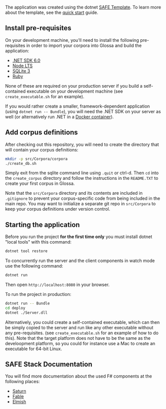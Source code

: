 The application was created using the dotnet [SAFE Template](https://safe-stack.github.io/docs/template-overview/). To learn more about the template, see the [quick start](https://safe-stack.github.io/docs/quickstart/) guide.

## Install pre-requisites

On your development machine, you'll need to install the following pre-requisites in order to import your corpora into Glossa and build the application:

* [.NET SDK 6.0](https://www.microsoft.com/net/download)
* [Node LTS](https://nodejs.org/en/download/)
* [SQLite 3](https://www.sqlite.org/index.html)
* [Ruby](https://www.ruby-lang.org/en/)

None of these are required on your production server if you build a self-contained executable on your development machine (see `create_executable.sh` for an example).

If you would rather create a smaller, framework-dependent application (using `dotnet run -- Bundle`), you will need the .NET SDK on your server as well (or alternatively run .NET in a [Docker container](https://hub.docker.com/_/microsoft-dotnet)).

## Add corpus definitions

After checking out this repository, you will need to create the directory that will contain your corpus definitions:

```bash
mkdir -p src/Corpora/corpora
./create_db.sh
```
Simply exit from the sqlite command line using `.quit` or ctrl-d. Then `cd` into the `create_corpus` directory and follow the instructions in the `README.TXT` to create your first corpus in Glossa.

Note that the `src/Corpora` directory and its contents are included in `.gitignore` to prevent your corpus-specific code from being included in the main repo.
You may want to initialize a separate git repo in `src/Corpora` to keep your corpus definitions under version control.

## Starting the application

Before you run the project **for the first time only** you must install dotnet "local tools" with this command:

```bash
dotnet tool restore
```

To concurrently run the server and the client components in watch mode use the following command:

```bash
dotnet run
```

Then open `http://localhost:8080` in your browser.

To run the project in production:

```bash
dotnet run -- Bundle
cd deploy
dotnet ./Server.dll
```

Alternatively, you could create a self-contained executable, which can then be simply copied to the server and run like any other executable without any pre-requisites.
(see `create_executable.sh` for an example of how to do this). Note that the target platform does not have to be the same as the develoopment platform,
so you could for instance use a Mac to create an executable for 64-bit Linux.

## SAFE Stack Documentation

You will find more documentation about the used F# components at the following places:

* [Saturn](https://saturnframework.org)
* [Fable](https://fable.io/docs/)
* [Elmish](https://elmish.github.io/elmish/)